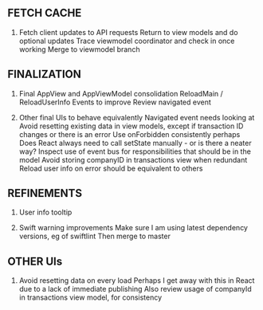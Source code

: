 FETCH CACHE
-----------
1. Fetch client updates to API requests
   Return to view models and do optional updates
   Trace viewmodel coordinator and check in once working
   Merge to viewmodel branch

FINALIZATION
------------
1. Final AppView and AppViewModel consolidation
   ReloadMain / ReloadUserInfo Events to improve
   Review navigated event

2. Other final UIs to behave equivalently
   Navigated event needs looking at
   Avoid resetting existing data in view models, except if transaction ID changes or there is an error
   Use onForbidden consistently perhaps
   Does React always need to call setState manually - or is there a neater way?
   Inspect use of event bus for responsibilities that should be in the model
   Avoid storing companyID in transactions view when redundant
   Reload user info on error should be equivalent to others
   
REFINEMENTS
-----------
1. User info tooltip

2. Swift warning improvements
   Make sure I am using latest dependency versions, eg of swiftlint
   Then merge to master

OTHER UIs
---------
1. Avoid resetting data on every load
   Perhaps I get away with this in React due to a lack of immediate publishing
   Also review usage of companyId in transactions view model, for consistency
